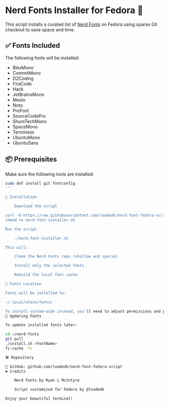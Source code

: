# Nerd Fonts Installer for Fedora 🐧

This script installs a curated list of [Nerd Fonts](https://github.com/ryanoasis/nerd-fonts) on Fedora using sparse Git checkout to save space and time.

## ✅ Fonts Included

The following fonts will be installed:

- BlexMono
- CommitMono
- D2Coding
- FiraCode
- Hack
- JetBrainsMono
- Meslo
- Noto
- ProFont
- SourceCodePro
- ShureTechMono
- SpaceMono
- Terminess
- UbuntuMono
- UbuntuSans

## 📦 Prerequisites

Make sure the following tools are installed:

```bash
sudo dnf install git fontconfig
'''

🚀 Installation

    Download the script

curl -O https://raw.githubusercontent.com/loadedk/nerd-font-fedora-script/main/nerd-font-installer.sh
chmod +x nerd-font-installer.sh

Run the script

    ./nerd-font-installer.sh

This will:

    Clone the Nerd Fonts repo (shallow and sparse)

    Install only the selected fonts

    Rebuild the local font cache

📁 Fonts Location

Fonts will be installed to:

~/.local/share/fonts/

To install system-wide instead, you'll need to adjust permissions and paths in the script.
🔄 Updating Fonts

To update installed fonts later:

cd ~/nerd-fonts
git pull
./install.sh <FontName>
fc-cache -fv

🛠 Repository

📂 GitHub: github.com/loadedk/nerd-font-fedora-script
❤️ Credits

    Nerd Fonts by Ryan L McIntyre

    Script customized for Fedora by @loadedk

Enjoy your beautiful terminal!
